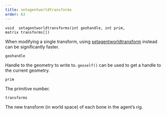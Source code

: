 ```yaml
---
title: setagentworldtransforms
order: 63
---
```

`void  setagentworldtransforms(int geohandle, int prim, matrix transforms[])`

When modifying a single transform, using [setagentworldtransform](/en/houdini-vex/crowds/setagentworldtransform "Overrides the world space transform of an agent primitive’s bone.") instead can be significantly faster.

`geohandle`

Handle to the geometry to write to. `geoself()` can be used to get a handle to the current geometry.

`prim`

The primitive number.

`transforms`

The new transform (in world space) of each bone in the agent’s rig.

